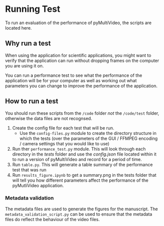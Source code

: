 # Running Test

To run an evaluation of the performance of pyMultiVideo, the scripts are located here.

## Why run a test

When using the application for scientific applications, you might want to verify that the application can run without dropping frames on the computer you are using it on.

You can run a performance test to see what the performance of the application will be for your computer as well as working out what parameters you can change to improve the performance of the application.

## How to run a test

You should run these scripts from the `/code` folder _not_ the `/code/test` folder, otherwise the data files are not recognsed.

1. Create the config file for each test that will be run.
   - Use the `config-files.py` module to create the directory structure in which the tests (over the parameters of the GUI / FFMPEG encoding / camera settings that you would like to use)
2. Run ther `performance_test.py` module. This will look through each directory in the _tests_ folder and use the _config.json_ file located within it to run a version of pyMultiVideo and record for a period of time.
3. Run `table.py`. This will generate a table summary of the performance test that was run
4. Run `results_figure.ipynb` to get a summary.png in the tests folder that will tell you how different parameters affect the performance of the pyMutliVideo application.

### Metadata validation

The metadata files are used to generate the figures for the manuscript. The `metadata_validation_script.py` can be used to ensure that the metadata files do reflect the behaviour of the video files.
